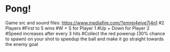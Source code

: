 # Pong!
Game src and sound files: https://www.mediafire.com/?emrei4ejye7j4n1
#2 Players
#First to 5 wins
#W + S for Player 1
#Up + Down for Player 2
#Speed increases after every 3 hits
#Collect the red powerup (30% chance to spawn) on your shot to speedup the ball and make it go straight towards the enemy goal
